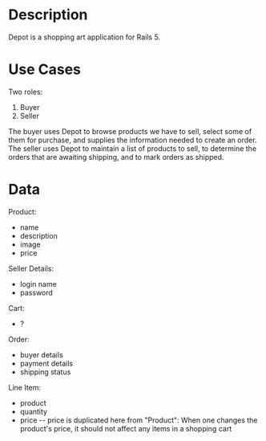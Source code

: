 # Description

Depot is a shopping art application for Rails 5.

# Use Cases
Two roles:
 1. Buyer
 2. Seller

The buyer uses Depot to browse products we have to sell, select some of them for purchase, and supplies the information needed to create an order.
The seller uses Depot to maintain a list of products to sell, to determine the orders that are awaiting shipping, and to mark orders as shipped.

# Data

Product:
 * name
 * description
 * image
 * price

Seller Details:
 * login name
 * password

Cart:
 * ?

Order:
 * buyer details
 * payment details
 * shipping status

Line Item:
 * product
 * quantity
 * price -- price is duplicated here from "Product": When one changes the product's price, it should not affect any items in a shopping cart

